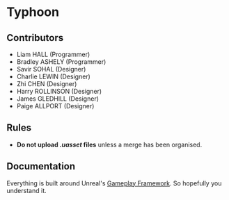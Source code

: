 # Typhoon
 
## Contributors
- Liam HALL (Programmer)
- Bradley ASHELY (Programmer)
- Savir SOHAL (Designer)
- Charlie LEWIN (Designer)
- Zhi CHEN (Designer)
- Harry ROLLINSON (Designer)
- James GLEDHILL (Designer)
- Paige ALLPORT (Designer)

## Rules
- **Do not upload *.uasset* files** unless a merge has been organised.

## Documentation
Everything is built around Unreal's [Gameplay Framework](https://docs.unrealengine.com/en-US/InteractiveExperiences/Framework/index.html). So hopefully you understand it.
